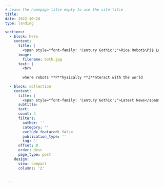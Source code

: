 ```yaml
---
# Leave the homepage title empty to use the site title
title: 
date: 2022-10-24
type: landing

sections:
  - block: hero
    content:
      title: |
        <span style="font-family: 'Century Gothic';">Rice Robot$\Pi$ Lab</span>
      image:
        filename: both.jpg
      text: |
        <br>
        
        where robots **P**hysically **I**nteract with the world
  
  - block: collection
    content:
      title: |
        <span style="font-family: 'Century Gothic';">Latest News</span>
      subtitle:
      text:
      count: 4
      filters:
        author: ''
        category: ''
        exclude_featured: false
        publication_type: ''
        tag: ''
      offset: 0
      order: desc
      page_type: post
    design:
      view: compact
      columns: '2'
  
  
---
```

